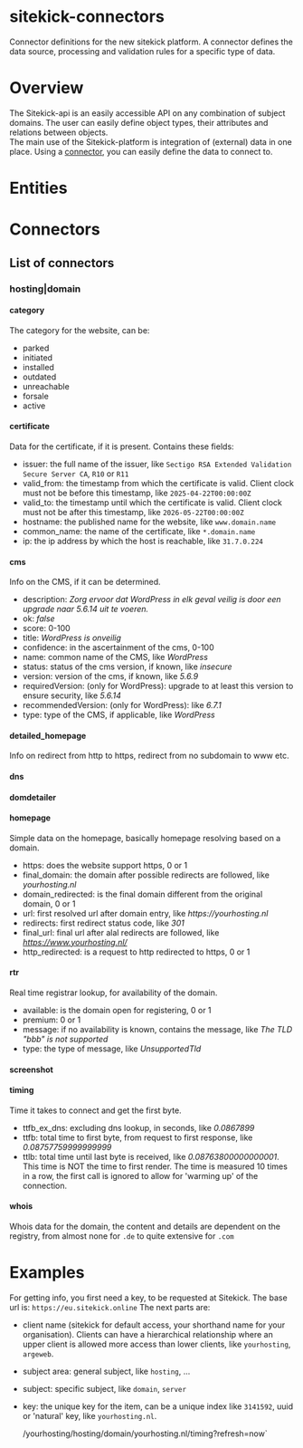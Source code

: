 # sitekick-connectors

Connector definitions for the new sitekick platform. A connector defines the data source, processing and validation
rules for a specific type of data.

# Overview

The Sitekick-api is an easily accessible API on any combination of subject domains. The user can easily define object
types, their attributes and relations between objects.  
The main use of the Sitekick-platform is integration of (external) data in one place. Using a [connector](#connectors),
you can easily define the data to connect to.

# Entities

# Connectors

## List of connectors

### hosting|domain

#### category

The category for the website, can be:

* parked
* initiated
* installed
* outdated
* unreachable
* forsale
* active

#### certificate

Data for the certificate, if it is present. Contains these fields:

* issuer: the full name of the issuer, like `Sectigo RSA Extended Validation Secure Server CA`, `R10` or `R11`
* valid_from: the timestamp from which the certificate is valid. Client clock must not be before this timestamp, like
  `2025-04-22T00:00:00Z`
* valid_to: the timestamp until which the certificate is valid. Client clock must not be after this timestamp, like
  `2026-05-22T00:00:00Z`
* hostname: the published name for the website, like `www.domain.name`
* common_name: the name of the certificate, like `*.domain.name`
* ip: the ip address by which the host is reachable, like `31.7.0.224`

#### cms

Info on the CMS, if it can be determined.

* description: _Zorg ervoor dat WordPress in elk geval veilig is door een upgrade naar 5.6.14 uit te voeren._
* ok: _false_
* score: 0-100
* title: _WordPress is onveilig_
* confidence: in the ascertainment of the cms, 0-100
* name: common name of the CMS, like _WordPress_
* status: status of the cms version, if known, like _insecure_
* version: version of the cms, if known, like _5.6.9_
* requiredVersion: (only for WordPress): upgrade to at least this version to ensure security, like _5.6.14_
* recommendedVersion: (only for WordPress): like _6.7.1_
* type: type of the CMS, if applicable, like _WordPress_

#### detailed_homepage

Info on redirect from http to https, redirect from no subdomain to www etc.

#### dns

#### domdetailer

#### homepage

Simple data on the homepage, basically homepage resolving based on a domain.

* https: does the website support https, 0 or 1
* final_domain: the domain after possible redirects are followed, like _yourhosting.nl_
* domain_redirected: is the final domain different from the original domain, 0 or 1
* url: first resolved url after domain entry, like _https://yourhosting.nl_
* redirects: first redirect status code, like _301_
* final_url: final url after alal redirects are followed, like _https://www.yourhosting.nl/_
* http_redirected: is a request to http redirected to https, 0 or 1

#### rtr

Real time registrar lookup, for availability of the domain.

* available: is the domain open for registering, 0 or 1
* premium: 0 or 1
* message: if no availability is known, contains the message, like _The TLD "bbb" is not supported_
* type: the type of message, like _UnsupportedTld_

#### screenshot

#### timing

Time it takes to connect and get the first byte.

* ttfb_ex_dns: excluding dns lookup, in seconds, like _0.0867899_
* ttfb: total time to first byte, from request to first response, like _0.08757759999999999_
* ttlb: total time until last byte is received, like _0.08763800000000001_. This time is NOT the time to first render.
  The time is measured 10 times in a row, the first call is ignored to allow for 'warming up' of the connection.

#### whois

Whois data for the domain, the content and details are dependent on the registry, from almost none for `.de` to quite
extensive for `.com`

# Examples

For getting info, you first need a key, to be requested at Sitekick.
The base url is: `https://eu.sitekick.online`
The next parts are:

* client name (sitekick for default access, your shorthand name for your organisation). Clients can have a hierarchical
  relationship where an upper client is allowed more access than lower clients, like `yourhosting`, `argeweb`.
* subject area: general subject, like `hosting`, ...
* subject: specific subject, like `domain`, `server`
* key: the unique key for the item, can be a unique index like `3141592`, uuid or 'natural' key, like `yourhosting.nl`.

 
  /yourhosting/hosting/domain/yourhosting.nl/timing?refresh=now`


